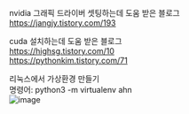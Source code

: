 nvidia 그래픽 드라이버 셋팅하는데 도움 받은 블로그  
https://jangjy.tistory.com/193

cuda 설치하는데 도움 받은 블로그  
https://highsg.tistory.com/10  
https://pythonkim.tistory.com/71  

리눅스에서 가상환경 만들기  
명령어: python3 -m virtualenv ahn  
![image](https://user-images.githubusercontent.com/56099627/76583892-c4e4b000-651d-11ea-858a-c5d6f00077bc.png)  
